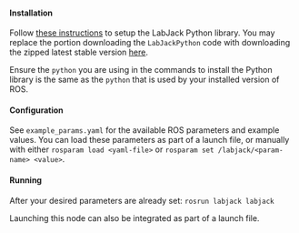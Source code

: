 
#### Installation

Follow [these instructions](https://labjack.com/support/software/installers/exodriver/mac-and-linux/in-depth-build-instructions)
to setup the LabJack Python library. You may replace the portion downloading the
`LabJackPython` code with downloading the zipped latest stable version [here](https://labjack.com/support/software/examples/ud/labjackpython).

Ensure the `python` you are using in the commands to install the Python library is the same as the `python` that is used by your installed version of ROS.

#### Configuration

See `example_params.yaml` for the available ROS parameters and example values.
You can load these parameters as part of a launch file, or manually with either 
`rosparam load <yaml-file>` or `rosparam set /labjack/<param-name> <value>`.


#### Running

After your desired parameters are already set:
`rosrun labjack labjack`

Launching this node can also be integrated as part of a launch file.

